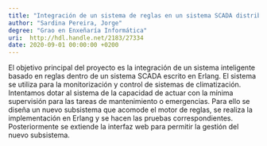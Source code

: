 ```yaml
---
title: "Integración de un sistema de reglas en un sistema SCADA distribuido"
author: "Sardina Pereira, Jorge"
degree: "Grao en Enxeñaría Informática"
uri:  http://hdl.handle.net/2183/27334
date: 2020-09-01 00:00:00 +0200
---
```

El objetivo principal del proyecto es la integración de un sistema inteligente basado en reglas dentro de un sistema SCADA escrito en Erlang. El sistema se utiliza para la monitorización y control de sistemas de climatización. Intentamos dotar al sistema de la capacidad de actuar con la mínima supervisión para las tareas de mantenimiento o emergencias. Para ello se diseña un nuevo subsistema que acomode el motor de reglas, se realiza la implementación en Erlang y se hacen las pruebas correspondientes. Posteriormente se extiende la interfaz web para permitir la gestión del nuevo subsistema.
